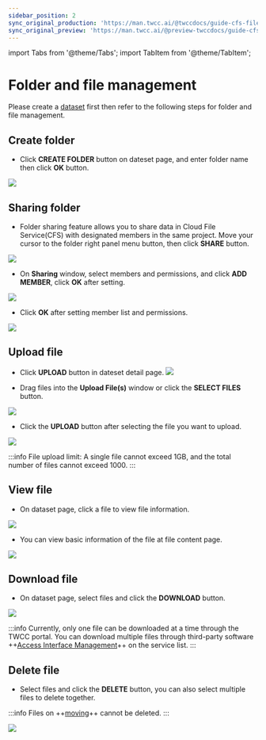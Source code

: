 ```yaml
---
sidebar_position: 2
sync_original_production: 'https://man.twcc.ai/@twccdocs/guide-cfs-file-mngmnt-en' 
sync_original_preview: 'https://man.twcc.ai/@preview-twccdocs/guide-cfs-file-mngmnt-en'
---
```


import Tabs from '@theme/Tabs';
import TabItem from '@theme/TabItem';

# Folder and file management

Please create a [dataset](https://man.twcc.ai/@twccdocs/guide-cfs-dataset-mngmnt-en) first then refer to the following steps for folder and file management.
## Create folder

* Click **CREATE FOLDER** button on dateset page, and enter folder name then click **OK** button.

![](https://cos.twcc.ai/SYS-MANUAL/uploads/upload_b91937c4451d422dc9b16856bcc16731.png)

## Sharing folder

* Folder sharing feature allows you to share data in Cloud File Service(CFS) with designated members in the same project. Move your cursor to the folder right panel  <i class="fa fa-ellipsis-v fa-20" aria-hidden="true"></i> menu button, then click **SHARE** button.



![](https://cos.twcc.ai/SYS-MANUAL/uploads/upload_0204fedda0bce7ae035ce2452c650417.png)

* On **Sharing** window, select members and permissions, and click **ADD MEMBER**, click **OK** after setting.

![](https://cos.twcc.ai/SYS-MANUAL/uploads/upload_11098e994541eacebf9e52de395e1082.png)

* Click **OK** after setting member list and permissions.

![](https://cos.twcc.ai/SYS-MANUAL/uploads/upload_ba82ec5745c7494d940aee212bf6b110.png)

## Upload file
* Click **UPLOAD** button in dateset detail page.
![](https://cos.twcc.ai/SYS-MANUAL/uploads/upload_e6cca7882b3bf1381bb9fea3ac1036ac.png)

* Drag files into the **Upload File(s)** window or click the **SELECT FILES** button.

![](https://cos.twcc.ai/SYS-MANUAL/uploads/upload_4c7d150cbf8c73b496bc593087348913.png)

* Click the **UPLOAD** button after selecting the file you want to upload.

![](https://cos.twcc.ai/SYS-MANUAL/uploads/upload_4e8ce1626f5b0bc0f18683a2e03d26de.png)


:::info
File upload limit: A single file cannot exceed 1GB, and the total number of files cannot exceed 1000.
:::



## View file

* On dataset page, click a file to view file information.

![](https://cos.twcc.ai/SYS-MANUAL/uploads/upload_2b9986b928318c965d19e9fb39fd62b9.png)

* You can view basic information of the file at file content page.

![](https://cos.twcc.ai/SYS-MANUAL/uploads/upload_50b14ee8e9f1934e33793aa9d7dbe2f0.png)


## Download file

* On dataset page, select files and click the **DOWNLOAD** button.

![](https://cos.twcc.ai/SYS-MANUAL/uploads/upload_b99c2b9a8424bc0e82af837bcc20c75f.png)

:::info
Currently, only one file can be downloaded at a time through the TWCC portal. You can download multiple files through third-party software ++[Access Interface Management](https://man.twcc.ai/@twccdocs/guide-cfs-access-interface-mngmnt-en)++ on the service list.
:::



## Delete file

* Select files and click the **DELETE** button, you can also select multiple files to delete together.

:::info
Files on ++[moving](https://man.twcc.ai/@twccdocs/guide-cfs-move-retrieve-data-en)++ cannot be deleted.
:::

![](https://cos.twcc.ai/SYS-MANUAL/uploads/upload_1f8e1c3d720b031132331f075956d8f3.png)
